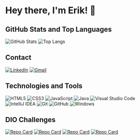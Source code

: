 # Hey there, I'm Erik! 👋

## GitHub Stats and Top Languages
![GitHub Stats](https://github-readme-stats.vercel.app/api?username=erkss&rank_icon=github&hide_title=true&hide=issues&theme=transparent&bg_color=000&border_color=19F0F3&border_radius=3&show_icons=true&icon_color=19F0F3&title_color=19F0F3&text_color=FFF)
![Top Langs](https://github-readme-stats-git-masterrstaa-rickstaa.vercel.app/api/top-langs/?username=erkss&layout=compact&theme=transparent&bg_color=000&border_color=19F0F3&border_radius=3&title_color=19F0F3&text_color=FFF)

## Contact 
[![LinkedIn](https://img.shields.io/badge/LinkedIn-000?style=for-the-badge&logo=linkedin&logoColor=19F0F3)](https://www.linkedin.com/in/erik-santos-340a1923a/)
[![Gmail](https://img.shields.io/badge/Gmail-000?style=for-the-badge&logo=gmail&logoColor=19F0F3)](mailto:erik87160@gmail.com)

## Technologies and Tools 
![HTML5](https://img.shields.io/badge/html5-000.svg?style=for-the-badge&logo=html5&logoColor=19F0F3)
![CSS3](https://img.shields.io/badge/css3-000.svg?style=for-the-badge&logo=css3&logoColor=19F0F3)
![JavaScript](https://img.shields.io/badge/javascript-000.svg?style=for-the-badge&logo=javascript&logoColor=19F0F3)
![Java](https://img.shields.io/badge/java-000.svg?style=for-the-badge&logo=openjdk&logoColor=19F0F3)
![Visual Studio Code](https://img.shields.io/badge/Visual%20Studio%20Code-000.svg?style=for-the-badge&logo=visual-studio-code&logoColor=19F0F3)
![IntelliJ IDEA](https://img.shields.io/badge/IntelliJIDEA-000.svg?style=for-the-badge&logo=intellij-idea&logoColor=19F0F3)
![Git](https://img.shields.io/badge/git-000.svg?style=for-the-badge&logo=git&logoColor=19F0F3)
![GitHub](https://img.shields.io/badge/github-000.svg?style=for-the-badge&logo=github&logoColor=19F0F3)
![Windows](https://img.shields.io/badge/Windows-000?style=for-the-badge&logo=windows&logoColor=19F0F3)

## DIO Challenges
[![Repo Card](https://github-readme-stats.vercel.app/api/pin/?username=erkss&repo=code-challenges&bg_color=000&border_color=19F0F3&border_radius=3&show_icons=true&icon_color=19F0F3&title_color=19F0F3&text_color=FFF)](https://github.com/erkss/code-challenges)
[![Repo Card](https://github-readme-stats.vercel.app/api/pin/?username=erkss&repo=spring-data-jpa&bg_color=000&border_color=19F0F3&border_radius=3&show_icons=true&icon_color=19F0F3&title_color=19F0F3&text_color=FFF)](https://github.com/erkss/spring-data-jpa)
[![Repo Card](https://github-readme-stats.vercel.app/api/pin/?username=erkss&repo=poo&bg_color=000&border_color=19F0F3&border_radius=3&show_icons=true&icon_color=19F0F3&title_color=19F0F3&text_color=FFF)](https://github.com/erkss/poo)
[![Repo Card](https://github-readme-stats.vercel.app/api/pin/?username=erkss&repo=design-patterns&bg_color=000&border_color=19F0F3&border_radius=3&show_icons=true&icon_color=19F0F3&title_color=19F0F3&text_color=FFF)](https://github.com/erkss/design-patterns)